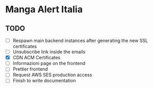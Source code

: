 # Manga Alert Italia


## TODO
- [ ] Respawn main backend instances after generating the new SSL certificates
- [ ] Unsubscribe link inside the emails
- [x] CDN ACM Certificates 
- [ ] Informazioni page on the frontend
- [ ] Prettier frontend
- [ ] Request AWS SES production access
- [ ] Finish to write documentation